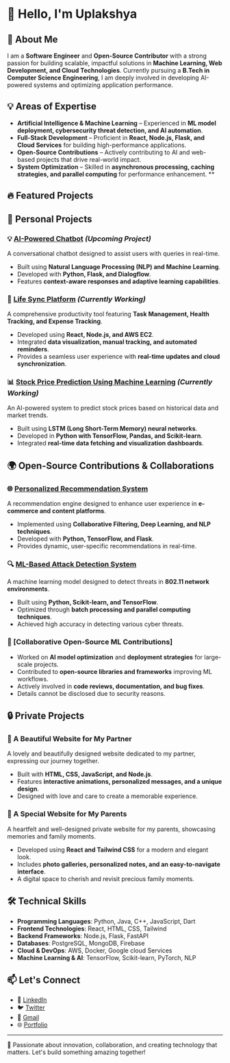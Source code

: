 # 👋 Hello, I'm Uplakshya

## 🚀 About Me
I am a **Software Engineer** and **Open-Source Contributor** with a strong passion for building scalable, impactful solutions in **Machine Learning, Web Development, and Cloud Technologies**. Currently pursuing a **B.Tech in Computer Science Engineering**, I am deeply involved in developing AI-powered systems and optimizing application performance.

## 💡 Areas of Expertise
- **Artificial Intelligence & Machine Learning** – Experienced in **ML model deployment, cybersecurity threat detection, and AI automation**.
- **Full-Stack Development** – Proficient in **React, Node.js, Flask, and Cloud Services** for building high-performance applications.
- **Open-Source Contributions** – Actively contributing to AI and web-based projects that drive real-world impact.
- **System Optimization** – Skilled in **asynchronous processing, caching strategies, and parallel computing** for performance enhancement.
**
## 🔥 **Featured Projects**

## 🔖 Personal Projects

### 💡 [AI-Powered Chatbot](#) _(Upcoming Project)_
A conversational chatbot designed to assist users with queries in real-time.
- Built using **Natural Language Processing (NLP) and Machine Learning**.
- Developed with **Python, Flask, and Dialogflow**.
- Features **context-aware responses and adaptive learning capabilities**.

### 🚀 [Life Sync Platform](#) _(Currently Working)_
A comprehensive productivity tool featuring **Task Management, Health Tracking, and Expense Tracking**.
- Developed using **React, Node.js, and AWS EC2**.
- Integrated **data visualization, manual tracking, and automated reminders**.
- Provides a seamless user experience with **real-time updates and cloud synchronization**.

### 📊 [Stock Price Prediction Using Machine Learning](#) _(Currently Working)_
An AI-powered system to predict stock prices based on historical data and market trends.
- Built using **LSTM (Long Short-Term Memory) neural networks**.
- Developed in **Python with TensorFlow, Pandas, and Scikit-learn**.
- Integrated **real-time data fetching and visualization dashboards**.

## 🌍 Open-Source Contributions & Collaborations

### 🌐 [Personalized Recommendation System](_Upcoming_)
A recommendation engine designed to enhance user experience in **e-commerce and content platforms**.
- Implemented using **Collaborative Filtering, Deep Learning, and NLP techniques**.
- Developed with **Python, TensorFlow, and Flask**.
- Provides dynamic, user-specific recommendations in real-time.
### 🔍 [ML-Based Attack Detection System](_Completed_)
A machine learning model designed to detect threats in **802.11 network environments**.
- Built using **Python, Scikit-learn, and TensorFlow**.
- Optimized through **batch processing and parallel computing techniques**.
- Achieved high accuracy in detecting various cyber threats.

### 🤝 [Collaborative Open-Source ML Contributions]
- Worked on **AI model optimization** and **deployment strategies** for large-scale projects.
- Contributed to **open-source libraries and frameworks** improving ML workflows.
- Actively involved in **code reviews, documentation, and bug fixes**.
- Details cannot be disclosed due to security reasons.
  
## 🔒 Private Projects
### 💖 A Beautiful Website for My Partner
A lovely and beautifully designed website dedicated to my partner, expressing our journey together.
- Built with **HTML, CSS, JavaScript, and Node.js**.
- Features **interactive animations, personalized messages, and a unique design**.
- Designed with love and care to create a memorable experience.

### 🏡 A Special Website for My Parents
A heartfelt and well-designed private website for my parents, showcasing memories and family moments.
- Developed using **React and Tailwind CSS** for a modern and elegant look.
- Includes **photo galleries, personalized notes, and an easy-to-navigate interface**.
- A digital space to cherish and revisit precious family moments.

## 🛠️ Technical Skills
- **Programming Languages**: Python, Java, C++, JavaScript, Dart
- **Frontend Technologies**: React, HTML, CSS, Tailwind
- **Backend Frameworks**: Node.js, Flask, FastAPI
- **Databases**: PostgreSQL, MongoDB, Firebase
- **Cloud & DevOps**: AWS, Docker, Google cloud Services
- **Machine Learning & AI**: TensorFlow, Scikit-learn, PyTorch, NLP

## 📫 Let's Connect
- 🔗 [LinkedIn](_will_be_updated_soon_)
- 🐦 [Twitter](_will_be_updated_soon_)
- 📧 [Gmail](tyagiuplakshya@gmail.com)
- 🌐 [Portfolio](_will_be_updated_soon_)

---
🚀 Passionate about innovation, collaboration, and creating technology that matters. Let's build something amazing together!
